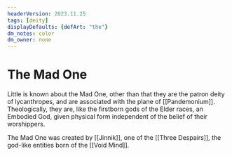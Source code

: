 ```yaml
---
headerVersion: 2023.11.25
tags: [deity]
displayDefaults: {defArt: "the"}
dm_notes: color
dm_owner: none
---
```

# The Mad One

Little is known about the Mad One, other than that they are the patron deity of lycanthropes, and are associated with the plane of [[Pandemonium]]. Theologically, they are, like the firstborn gods of the Elder races, an Embodied God, given physical form independent of the belief of their worshippers. 

The Mad One was created by [[Jinnik]], one of the [[Three Despairs]], the god-like entities born of the [[Void Mind]].